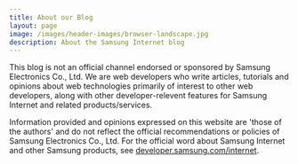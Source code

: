 ```yaml
---
title: About our Blog
layout: page
image: /images/header-images/browser-landscape.jpg
description: About the Samsung Internet blog
---
```


This blog is not an official channel endorsed or sponsored by Samsung Electronics Co., Ltd. 
We are web developers who write articles, tutorials and opinions about web technologies primarily of interest to other web developers, along with other developer-relevent features for Samsung Internet and related products/services.

Information provided and opinions expressed on this website are 'those of the authors' and do not reflect the official recommendations or policies of Samsung Electronics Co., Ltd.
For the official word about Samsung Internet and other Samsung products, see [developer.samsung.com/internet](https://developer.samsung.com/internet). 
